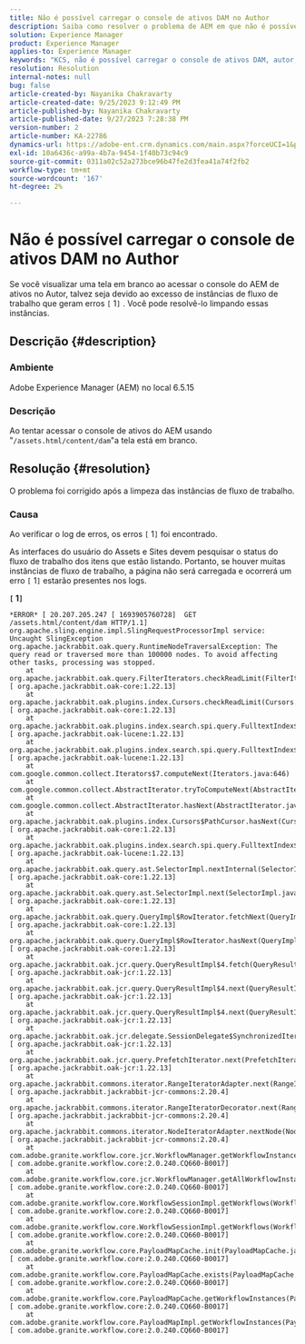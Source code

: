 ```yaml
---
title: Não é possível carregar o console de ativos DAM no Author
description: Saiba como resolver o problema de AEM em que não é possível carregar o console de ativos DAM no Author. Limpar instâncias de fluxo de trabalho.
solution: Experience Manager
product: Experience Manager
applies-to: Experience Manager
keywords: "KCS, não é possível carregar o console de ativos DAM, autor, AEM, fluxo de trabalho"
resolution: Resolution
internal-notes: null
bug: false
article-created-by: Nayanika Chakravarty
article-created-date: 9/25/2023 9:12:49 PM
article-published-by: Nayanika Chakravarty
article-published-date: 9/27/2023 7:28:38 PM
version-number: 2
article-number: KA-22786
dynamics-url: https://adobe-ent.crm.dynamics.com/main.aspx?forceUCI=1&pagetype=entityrecord&etn=knowledgearticle&id=8e963847-e85b-ee11-be6f-6045bd0067ea
exl-id: 10a6436c-a99a-4b7a-9454-1f40b73c94c9
source-git-commit: 0311a02c52a273bce96b47fe2d3fea41a74f2fb2
workflow-type: tm+mt
source-wordcount: '167'
ht-degree: 2%

---
```


# Não é possível carregar o console de ativos DAM no Author


Se você visualizar uma tela em branco ao acessar o console do AEM de ativos no Autor, talvez seja devido ao excesso de instâncias de fluxo de trabalho que geram erros `[` 1`]` . Você pode resolvê-lo limpando essas instâncias.

## Descrição {#description}


### Ambiente

Adobe Experience Manager (AEM) no local 6.5.15

### Descrição

Ao tentar acessar o console de ativos do AEM usando &quot;`/assets.html/content/dam`&quot;a tela está em branco.


## Resolução {#resolution}


O problema foi corrigido após a limpeza das instâncias de fluxo de trabalho.

### Causa

Ao verificar o log de erros, os erros `[` 1`]`  foi encontrado.

As interfaces do usuário do Assets e Sites devem pesquisar o status do fluxo de trabalho dos itens que estão listando. Portanto, se houver muitas instâncias de fluxo de trabalho, a página não será carregada e ocorrerá um erro `[` 1`]`  estarão presentes nos logs.

<b>`[` 1`]` </b>


```
*ERROR* [ 20.207.205.247 [ 1693905760728]  GET /assets.html/content/dam HTTP/1.1]  org.apache.sling.engine.impl.SlingRequestProcessorImpl service: Uncaught SlingException
org.apache.jackrabbit.oak.query.RuntimeNodeTraversalException: The query read or traversed more than 100000 nodes. To avoid affecting other tasks, processing was stopped.
    at org.apache.jackrabbit.oak.query.FilterIterators.checkReadLimit(FilterIterators.java:70) [ org.apache.jackrabbit.oak-core:1.22.13] 
    at org.apache.jackrabbit.oak.plugins.index.Cursors.checkReadLimit(Cursors.java:67) [ org.apache.jackrabbit.oak-core:1.22.13] 
    at org.apache.jackrabbit.oak.plugins.index.search.spi.query.FulltextIndex$FulltextPathCursor$1.next(FulltextIndex.java:411) [ org.apache.jackrabbit.oak-lucene:1.22.13] 
    at org.apache.jackrabbit.oak.plugins.index.search.spi.query.FulltextIndex$FulltextPathCursor$1.next(FulltextIndex.java:392) [ org.apache.jackrabbit.oak-lucene:1.22.13] 
    at com.google.common.collect.Iterators$7.computeNext(Iterators.java:646)
    at com.google.common.collect.AbstractIterator.tryToComputeNext(AbstractIterator.java:143)
    at com.google.common.collect.AbstractIterator.hasNext(AbstractIterator.java:138)
    at org.apache.jackrabbit.oak.plugins.index.Cursors$PathCursor.hasNext(Cursors.java:216) [ org.apache.jackrabbit.oak-core:1.22.13] 
    at org.apache.jackrabbit.oak.plugins.index.search.spi.query.FulltextIndex$FulltextPathCursor.hasNext(FulltextIndex.java:432) [ org.apache.jackrabbit.oak-lucene:1.22.13] 
    at org.apache.jackrabbit.oak.query.ast.SelectorImpl.nextInternal(SelectorImpl.java:515) [ org.apache.jackrabbit.oak-core:1.22.13] 
    at org.apache.jackrabbit.oak.query.ast.SelectorImpl.next(SelectorImpl.java:508) [ org.apache.jackrabbit.oak-core:1.22.13] 
    at org.apache.jackrabbit.oak.query.QueryImpl$RowIterator.fetchNext(QueryImpl.java:876) [ org.apache.jackrabbit.oak-core:1.22.13] 
    at org.apache.jackrabbit.oak.query.QueryImpl$RowIterator.hasNext(QueryImpl.java:903) [ org.apache.jackrabbit.oak-core:1.22.13] 
    at org.apache.jackrabbit.oak.jcr.query.QueryResultImpl$4.fetch(QueryResultImpl.java:186) [ org.apache.jackrabbit.oak-jcr:1.22.13] 
    at org.apache.jackrabbit.oak.jcr.query.QueryResultImpl$4.next(QueryResultImpl.java:212) [ org.apache.jackrabbit.oak-jcr:1.22.13] 
    at org.apache.jackrabbit.oak.jcr.query.QueryResultImpl$4.next(QueryResultImpl.java:175) [ org.apache.jackrabbit.oak-jcr:1.22.13] 
    at org.apache.jackrabbit.oak.jcr.delegate.SessionDelegate$SynchronizedIterator.next(SessionDelegate.java:702) [ org.apache.jackrabbit.oak-jcr:1.22.13] 
    at org.apache.jackrabbit.oak.jcr.query.PrefetchIterator.next(PrefetchIterator.java:88) [ org.apache.jackrabbit.oak-jcr:1.22.13] 
    at org.apache.jackrabbit.commons.iterator.RangeIteratorAdapter.next(RangeIteratorAdapter.java:152) [ org.apache.jackrabbit.jackrabbit-jcr-commons:2.20.4] 
    at org.apache.jackrabbit.commons.iterator.RangeIteratorDecorator.next(RangeIteratorDecorator.java:92) [ org.apache.jackrabbit.jackrabbit-jcr-commons:2.20.4] 
    at org.apache.jackrabbit.commons.iterator.NodeIteratorAdapter.nextNode(NodeIteratorAdapter.java:80) [ org.apache.jackrabbit.jackrabbit-jcr-commons:2.20.4] 
    at com.adobe.granite.workflow.core.jcr.WorkflowManager.getWorkflowInstances(WorkflowManager.java:1062) [ com.adobe.granite.workflow.core:2.0.240.CQ660-B0017] 
    at com.adobe.granite.workflow.core.jcr.WorkflowManager.getAllWorkflowInstances(WorkflowManager.java:237) [ com.adobe.granite.workflow.core:2.0.240.CQ660-B0017] 
    at com.adobe.granite.workflow.core.WorkflowSessionImpl.getWorkflows(WorkflowSessionImpl.java:636) [ com.adobe.granite.workflow.core:2.0.240.CQ660-B0017] 
    at com.adobe.granite.workflow.core.WorkflowSessionImpl.getWorkflows(WorkflowSessionImpl.java:627) [ com.adobe.granite.workflow.core:2.0.240.CQ660-B0017] 
    at com.adobe.granite.workflow.core.PayloadMapCache.init(PayloadMapCache.java:657) [ com.adobe.granite.workflow.core:2.0.240.CQ660-B0017] 
    at com.adobe.granite.workflow.core.PayloadMapCache.exists(PayloadMapCache.java:560) [ com.adobe.granite.workflow.core:2.0.240.CQ660-B0017] 
    at com.adobe.granite.workflow.core.PayloadMapCache.getWorkflowInstances(PayloadMapCache.java:199) [ com.adobe.granite.workflow.core:2.0.240.CQ660-B0017] 
    at com.adobe.granite.workflow.core.PayloadMapImpl.getWorkflowInstances(PayloadMapImpl.java:64) [ com.adobe.granite.workflow.core:2.0.240.CQ660-B0017]
```
